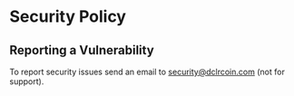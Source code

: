 # Security Policy

## Reporting a Vulnerability

To report security issues send an email to security@dclrcoin.com (not for support).
